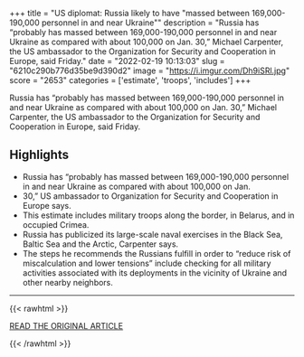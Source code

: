 +++
title = "US diplomat: Russia likely to have \"massed between 169,000-190,000 personnel in and near Ukraine\""
description = "Russia has “probably has massed between 169,000-190,000 personnel in and near Ukraine as compared with about 100,000 on Jan. 30,” Michael Carpenter, the US ambassador to the Organization for Security and Cooperation in Europe, said Friday."
date = "2022-02-19 10:13:03"
slug = "6210c290b776d35be9d390d2"
image = "https://i.imgur.com/Dh9iSRl.jpg"
score = "2653"
categories = ['estimate', 'troops', 'includes']
+++

Russia has “probably has massed between 169,000-190,000 personnel in and near Ukraine as compared with about 100,000 on Jan. 30,” Michael Carpenter, the US ambassador to the Organization for Security and Cooperation in Europe, said Friday.

## Highlights

- Russia has “probably has massed between 169,000-190,000 personnel in and near Ukraine as compared with about 100,000 on Jan.
- 30,” US ambassador to Organization for Security and Cooperation in Europe says.
- This estimate includes military troops along the border, in Belarus, and in occupied Crimea.
- Russia has publicized its large-scale naval exercises in the Black Sea, Baltic Sea and the Arctic, Carpenter says.
- The steps he recommends the Russians fulfill in order to “reduce risk of miscalculation and lower tensions” include checking for all military activities associated with its deployments in the vicinity of Ukraine and other nearby neighbors.

---

{{< rawhtml >}}
  <p class="article-category">
    <a target="_blank" href="https://www.cnn.com/europe/live-news/ukraine-russia-news-02-18-22-intl/h_24a45c8cd6c636196c32d1744dae44ce">READ THE ORIGINAL ARTICLE</a>
  </p>
{{< /rawhtml >}}
